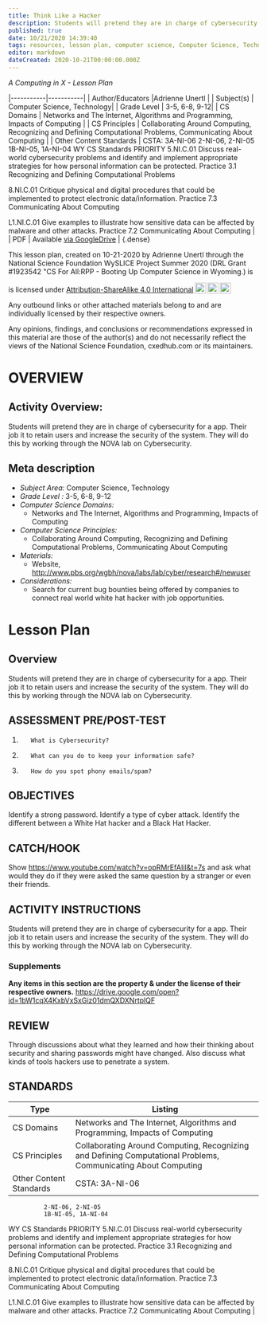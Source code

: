 ```yaml
---
title: Think Like a Hacker
description: Students will pretend they are in charge of cybersecurity for a app. Their job it to retain users and increase the security of the system. They will do this by working through the NOVA lab on Cybersecurity.
published: true
date: 10/21/2020 14:39:40
tags: resources, lesson plan, computer science, Computer Science, Technology 
editor: markdown
dateCreated: 2020-10-21T00:00:00.000Z
---
```

*A Computing in X - Lesson Plan*

|-----------|-----------|
| Author/Educators |Adrienne Unertl |
| Subject(s) | Computer Science, Technology|
| Grade Level | 3-5, 6-8, 9-12|
| CS Domains | Networks and The Internet, Algorithms and Programming, Impacts of Computing |
| CS Principles | Collaborating Around Computing, Recognizing and Defining Computational Problems, Communicating About Computing |
| Other Content Standards | CSTA:  3A-NI-06
              2-NI-06, 2-NI-05
              1B-NI-05, 1A-NI-04
WY CS Standards
PRIORITY 
5.NI.C.01 Discuss real-world cybersecurity problems and identify and implement appropriate strategies for how personal information can be protected.
Practice 3.1 Recognizing and Defining Computational Problems 


8.NI.C.01 Critique physical and digital procedures that could be implemented to protect electronic data/information. 
Practice 7.3 Communicating About Computing 


L1.NI.C.01 Give examples to illustrate how sensitive data can be affected by malware and other attacks. 
Practice 7.2 Communicating About Computing | 
| PDF | Available [via GoogleDrive]() |
{.dense}






This lesson plan, created on 10-21-2020 by Adrienne Unertl through the National Science Foundation WySLICE Project Summer 2020 (DRL Grant #1923542 "CS For All:RPP - Booting Up Computer Science in Wyoming.) is  <p xmlns:cc="http://creativecommons.org/ns#" >  is licensed under <a href="http://creativecommons.org/licenses/by-sa/4.0/?ref=chooser-v1" target="_blank" rel="license noopener noreferrer" style="display:inline-block;">Attribution-ShareAlike 4.0 International<img style="height:22px!important;margin-left:3px;vertical-align:text-bottom;" src="https://mirrors.creativecommons.org/presskit/icons/cc.svg?ref=chooser-v1"><img style="height:22px!important;margin-left:3px;vertical-align:text-bottom;" src="https://mirrors.creativecommons.org/presskit/icons/by.svg?ref=chooser-v1"><img style="height:22px!important;margin-left:3px;vertical-align:text-bottom;" src="https://mirrors.creativecommons.org/presskit/icons/sa.svg?ref=chooser-v1"></a></p>


Any outbound links or other attached materials belong to and are individually licensed by their respective owners. 


Any opinions, findings, and conclusions or recommendations expressed in this material are those of the author(s) and do not necessarily reflect the views of the National Science Foundation, cxedhub.com or its maintainers.


# OVERVIEW
## Activity Overview:  
Students will pretend they are in charge of cybersecurity for a app. Their job it to retain users and increase the security of the system. They will do this by working through the NOVA lab on Cybersecurity.
## Meta description
+ *Subject Area:* Computer Science, Technology 
+ *Grade Level :* 3-5, 6-8, 9-12 
+ *Computer Science Domains:*
   + Networks and The Internet, Algorithms and Programming, Impacts of Computing
+ *Computer Science Principles:*
   + Collaborating Around Computing, Recognizing and Defining Computational Problems, Communicating About Computing
+ *Materials:* 
   + Website, http://www.pbs.org/wgbh/nova/labs/lab/cyber/research#/newuser
+ *Considerations:*
   + Search for current bug bounties being offered by companies to connect real world white hat hacker with job opportunities.


# Lesson Plan
## Overview
Students will pretend they are in charge of cybersecurity for a app. Their job it to retain users and increase the security of the system. They will do this by working through the NOVA lab on Cybersecurity.
## ASSESSMENT PRE/POST-TEST
1.        What is Cybersecurity?
2.        What can you do to keep your information safe?
3.        How do you spot phony emails/spam?
## OBJECTIVES
Identify a strong password.
Identify a type of cyber attack.
Identify the different between a White Hat hacker and a Black Hat Hacker.


## CATCH/HOOK
Show https://www.youtube.com/watch?v=opRMrEfAIiI&t=7s and ask what would they do if they were asked the same question by a stranger or even their friends.


## ACTIVITY INSTRUCTIONS
Students will pretend they are in charge of cybersecurity for a app. Their job it to retain users and increase the security of the system.  They will do this by working through the NOVA lab on Cybersecurity.


### Supplements
**Any items in this section are the property & under the license of their respective owners.**
https://drive.google.com/open?id=1bW1cqX4KxbVxSxGiz01dmQXDXNrtplQF




## REVIEW
Through discussions about what they learned and how their thinking about security and sharing passwords might have changed. Also discuss what kinds of tools hackers use to penetrate a system.
## STANDARDS        
| Type | Listing | 
|-----------|-----------|
| CS Domains  | Networks and The Internet, Algorithms and Programming, Impacts of Computing|
| CS Principles   | Collaborating Around Computing, Recognizing and Defining Computational Problems, Communicating About Computing|
| Other Content Standards | CSTA:  3A-NI-06
              2-NI-06, 2-NI-05
              1B-NI-05, 1A-NI-04
WY CS Standards
PRIORITY 
5.NI.C.01 Discuss real-world cybersecurity problems and identify and implement appropriate strategies for how personal information can be protected.
Practice 3.1 Recognizing and Defining Computational Problems 


8.NI.C.01 Critique physical and digital procedures that could be implemented to protect electronic data/information. 
Practice 7.3 Communicating About Computing 


L1.NI.C.01 Give examples to illustrate how sensitive data can be affected by malware and other attacks. 
Practice 7.2 Communicating About Computing  |